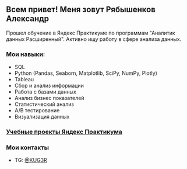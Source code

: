 ## Всем привет! Меня зовут Рябышенков Александр
Прошел обучение в Яндекс Практикуме по программам "Аналитик данных Расширенный". Активно ищу работу в сфере анализа данных. 

### Мои навыки:
- SQL
- Python (Pandas, Seaborn, Matplotlib, SciPy, NumPy, Plotly)
- Tableau
- Сбор и анализ информации
- Работа с базами данных
- Анализ бизнес показателей
- Статистический анализ
- А/В тестирование
- Визуализация данных

### [Учебные проекты Яндекс Практикума](https://github.com/KUG3R/KUG3R)

### Мои контакты
- TG: [@KUG3R](https://t.me/@KUG3R)
